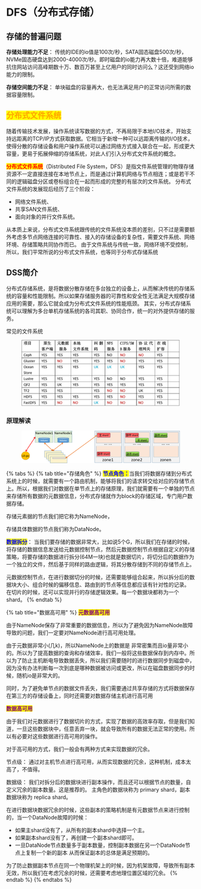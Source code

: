 # DFS（分布式存储）

## **存储的普遍问题**

**存储处理能力不足**： 传统的IDE的io值是100次/秒，SATA固态磁盘500次/秒，NVMe固态硬盘达到2000-4000次/秒。即时磁盘的io能力再大数十倍，难道能够抗住网站访问高峰期数十万、数百万甚至上亿用户的同时访问么？这还受到网络io能力的限制。

**存储空间能力不足**： 单块磁盘的容量再大，也无法满足用户的正常访问所需的数据容量限制。

## <mark style="color:orange;">分布式文件系统</mark>

随着传输技术发展，操作系统读写数据的方式，不再局限于本地I/O技术，开始支持远距离的TCP/IP方式获取数据。它相当于新增一种可以远距离传输的I/O技术，使得分散的存储设备和用户操作系统可以通过网络方式接入联合在一起，形成更大容量，更易于拓展伸缩的存储系统，对此人们引入分布式文件系统的概念。

<mark style="color:red;">**分布式文件系统**</mark>（Distributed File System，DFS）是指文件系统管理的物理存储资源不一定直接连接在本地节点上，而是通过计算机网络与节点相连；或是若干不同的逻辑磁盘分区或卷标组合在一起而形成的完整的有层次的文件系统。 分布式文件系统的发展现后经历了三个阶段：

* 网络文件系统、
* 共享SAN文件系统、
* 面向对象的并行文件系统。

从本质上来说，分布式文件系统跟传统的文件系统没本质的差别，只不过是需要额外考虑多节点网络连接的可靠性、接入的存储设备的复杂性，需要文件系统、网络环境、存储策略共同协作而已。 由于文件系统与传统一致，网络环境不受控制，所以，我们平常所说的分布式文件系统，也等同于分布式存储系统

## DSS简介

分布式存储系统，是将数据分散存储在多台独立的设备上，从而解决传统的存储系统的容量和性能限制。所以如果存储服务器的可靠性和安全性无法满足大规模存储应用的需要，那么它就会成为分布式文件系统的性能瓶颈。 其实，分布式存储系统可以理解为多台单机存储系统的各司其职、协同合作，统一的对外提供存储的服务。

常见的文件系统

<figure><img src="../../.gitbook/assets/image (5).png" alt=""><figcaption></figcaption></figure>

### 原理解读

<figure><img src="../../.gitbook/assets/image (1) (1).png" alt=""><figcaption></figcaption></figure>



{% tabs %}
{% tab title="存储角色" %}
<mark style="color:blue;">**节点角色：**</mark>当我们将数据存储到分布式系统上的时候，就需要有一个路由机制，能够将我们的请求转交给对应的存储节点上。所以，根据我们对数据在单节点上的存储原理，我们就需要有一个单独的节点来存储所有数据的元数据信息，分布式存储就作为block的存储区域，专门用户数据存储。

&#x20;存储元素据的节点我们把它称为NameNode，

存储具体数据的节点我们称为DataNode。

<mark style="color:blue;">**数据拆分**</mark>： 当我们要存储的数据非常大，比如说5个G，所以我们在存储的时候，将存储的数据信息发送给元数据控制节点，然后元数据控制节点根据自定义的存储策略，将要存储的数据进行拆分(64M一块)也就是数据切片，将切分后的数据作为一个独立的文件，然后基于同样的路由逻辑，将其分散存储到不同的存储节点上。&#x20;

元数据控制节点，在进行数据切分的时候，还需要能够组合起来，所以拆分后的数据块大小、组合时候的偏移信息、路由到的节点等信息都应该有针对性的记录。 在切片的时候，还可以实现并行的存储逻辑效果。每一个数据块都称为一个shard。
{% endtab %}

{% tab title="数据高可用" %}
<mark style="color:purple;">**元数据高可用**</mark>&#x20;

由于NameNode保存了非常重要的数据信息，所以为了避免因为NameNode故障导致的问题，我们一定要对NameNode进行高可用处理。

&#x20;由于元数据非常小(几k)，所以NameNode上的数据是 非常密集而且io量非常小的。所以为了提高数据的查询和存储效率，我们一般将这些数据保存到内存中。所以为了防止主机断电导致数据丢失，所以我们需要随时的进行数据同步到磁盘中，因为没有办法判断每一次到底是哪种数据被访问或更改，所以在磁盘数据同步的时候，随机io是非常大的。&#x20;

同时，为了避免单节点的数据文件丢失，我们需要通过共享存储的方式将数据保存在第三方的存储设备上，同时还需要对数据存储主机进行高可用

<mark style="color:purple;">**数据高可用**</mark>&#x20;

由于我们对元数据进行了数据切片的方式，实现了数据的高效率存取，但是我们知道，一旦这些数据块中，任意丢弃一块，就会导致所有的数据无法正常的使用。所以有必要对这些数据进行高可用的操作。

对于高可用的方式，我们一般会有两种方式来实现数据的冗余。&#x20;

节点级： 通过对主机节点进行高可用，从而实现数据的冗余，这种机制，成本太高了，不值得。&#x20;

数据级： 我们对拆分后的数据块进行副本操作，而且还可以根据节点的数量，自定义冗余的副本数量。这是推荐的。 主角色的数据块称为 primary shard，副本数据块称为 replica shard。

在进行数据块数据冗余的时候，这些副本的策略机制是有元数据节点来进行控制的，当一个DataNode故障的时候：&#x20;

* 如果主shard没有了，从所有的副本shard中选择一个主。&#x20;
* 如果副本shard没有了，再创建一个副本shard即可。&#x20;
* 一旦DataNode节点数量多于副本数量，控制副本数据在另一个DataNode节点上复制一个新的副本 从而保证副本的总体是满足预期的。

为了防止数据副本节点在同一个物理机架上的时候，因为机架故障，导致所有副本无效，所以我们在考虑冗余的时候，还需要考虑地理位置区域的冗余。
{% endtab %}
{% endtabs %}





####

